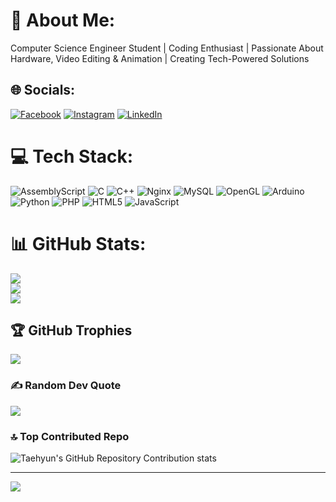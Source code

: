 # 💫 About Me:
 Computer Science Engineer Student | Coding Enthusiast | Passionate About Hardware, Video Editing & Animation | Creating Tech-Powered Solutions


## 🌐 Socials:
[![Facebook](https://img.shields.io/badge/Facebook-%231877F2.svg?logo=Facebook&logoColor=white)](https://facebook.com/abhimanue.td.9) [![Instagram](https://img.shields.io/badge/Instagram-%23E4405F.svg?logo=Instagram&logoColor=white)](https://instagram.com/abhimanue_t.d) [![LinkedIn](https://img.shields.io/badge/LinkedIn-%230077B5.svg?logo=linkedin&logoColor=white)](https://linkedin.com/in/abhimanue-td-1904ba32a) 

# 💻 Tech Stack:
![AssemblyScript](https://img.shields.io/badge/assembly%20script-%23000000.svg?style=for-the-badge&logo=assemblyscript&logoColor=white) ![C](https://img.shields.io/badge/c-%2300599C.svg?style=for-the-badge&logo=c&logoColor=white) ![C++](https://img.shields.io/badge/c++-%2300599C.svg?style=for-the-badge&logo=c%2B%2B&logoColor=white) ![Nginx](https://img.shields.io/badge/nginx-%23009639.svg?style=for-the-badge&logo=nginx&logoColor=white) ![MySQL](https://img.shields.io/badge/mysql-4479A1.svg?style=for-the-badge&logo=mysql&logoColor=white) ![OpenGL](https://img.shields.io/badge/OpenGL-white?logo=OpenGL&style=for-the-badge) ![Arduino](https://img.shields.io/badge/-Arduino-00979D?style=for-the-badge&logo=Arduino&logoColor=white) ![Python](https://img.shields.io/badge/python-3670A0?style=for-the-badge&logo=python&logoColor=ffdd54) ![PHP](https://img.shields.io/badge/php-%23777BB4.svg?style=for-the-badge&logo=php&logoColor=white) ![HTML5](https://img.shields.io/badge/html5-%23E34F26.svg?style=for-the-badge&logo=html5&logoColor=white) ![JavaScript](https://img.shields.io/badge/javascript-%23323330.svg?style=for-the-badge&logo=javascript&logoColor=%23F7DF1E)
# 📊 GitHub Stats:
![](https://github-readme-stats.vercel.app/api?username=AbhimanueYT&theme=dark&hide_border=false&include_all_commits=false&count_private=false)<br/>
![](https://github-readme-streak-stats.herokuapp.com/?user=AbhimanueYT&theme=dark&hide_border=false)<br/>
![](https://github-readme-stats.vercel.app/api/top-langs/?username=AbhimanueYT&theme=dark&hide_border=false&include_all_commits=false&count_private=false&layout=compact)

## 🏆 GitHub Trophies
![](https://github-profile-trophy.vercel.app/?username=AbhimanueYT&theme=dracula&no-frame=true&no-bg=false&margin-w=4)

### ✍️ Random Dev Quote
![](https://quotes-github-readme.vercel.app/api?type=horizontal&theme=gruvbox)

### 🔝 Top Contributed Repo
![Taehyun's GitHub Repository Contribution stats](https://github-contributor-stats.vercel.app/api?username=HwangTaehyun)

---
[![](https://visitcount.itsvg.in/api?id=AbhimanueYT&icon=0&color=8)](https://visitcount.itsvg.in)

<!-- Proudly created with GPRM ( https://gprm.itsvg.in ) -->
